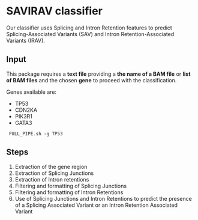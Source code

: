# SAVIRAV classifier
Our classifier uses Splicing and Intron Retention features to predict Splicing-Associated Variants (SAV) and Intron Retention-Associated Variants (IRAV).

## Input
This package requires a **text file** providing a **the name of a BAM file** or **list of BAM files** and the chosen **gene** to proceed with the classification.

Genes available are:

* TP53
* CDN2KA
* PIK3R1
* GATA3

````
 FULL_PIPE.sh -g TP53
````

## Steps

1. Extraction of the gene region
2. Extraction of Splicing Junctions 
3. Extraction of Intron retentions
4. Filtering and formatting of Splicing Junctions
5. Filtering and formatting of Intron Retentions
6. Use of Splicing Junctions and Intron Retentions to predict the presence of a Splicing Associated Variant or an Intron Retention Associated Variant
